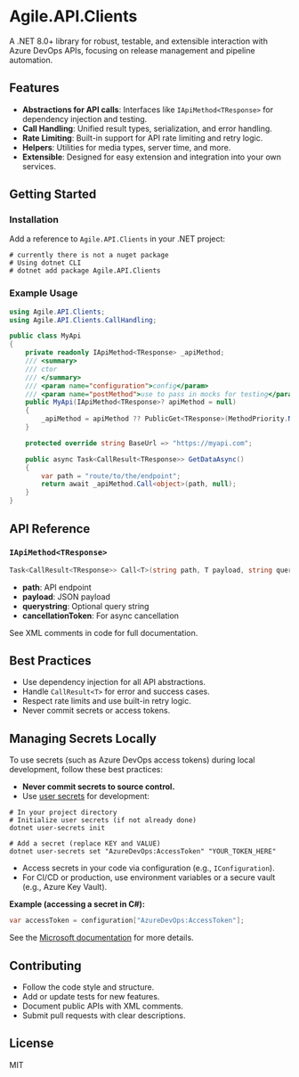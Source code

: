 # Agile.API.Clients

A .NET 8.0+ library for robust, testable, and extensible interaction with Azure DevOps APIs, focusing on release management and pipeline automation.

## Features
- **Abstractions for API calls**: Interfaces like `IApiMethod<TResponse>` for dependency injection and testing.
- **Call Handling**: Unified result types, serialization, and error handling.
- **Rate Limiting**: Built-in support for API rate limiting and retry logic.
- **Helpers**: Utilities for media types, server time, and more.
- **Extensible**: Designed for easy extension and integration into your own services.

## Getting Started

### Installation
Add a reference to `Agile.API.Clients` in your .NET project:

```shell
# currently there is not a nuget package
# Using dotnet CLI
# dotnet add package Agile.API.Clients
```

### Example Usage

```csharp
using Agile.API.Clients;
using Agile.API.Clients.CallHandling;

public class MyApi
{
    private readonly IApiMethod<TResponse> _apiMethod;
    /// <summary>
    /// ctor
    /// </summary>
    /// <param name="configuration">config</param>
    /// <param name="postMethod">use to pass in mocks for testing</param>
    public MyApi(IApiMethod<TResponse>? apiMethod = null)
    {
        _apiMethod = apiMethod ?? PublicGet<TResponse>(MethodPriority.Normal, MediaTypes.JSON);
    }

    protected override string BaseUrl => "https://myapi.com";

    public async Task<CallResult<TResponse>> GetDataAsync()
    {
        var path = "route/to/the/endpoint";
        return await _apiMethod.Call<object>(path, null);
    }
}
```

## API Reference

### `IApiMethod<TResponse>`

```csharp
Task<CallResult<TResponse>> Call<T>(string path, T payload, string querystring = "", CancellationToken cancellationToken = default);
```
- **path**: API endpoint
- **payload**: JSON payload
- **querystring**: Optional query string
- **cancellationToken**: For async cancellation

See XML comments in code for full documentation.

## Best Practices
- Use dependency injection for all API abstractions.
- Handle `CallResult<T>` for error and success cases.
- Respect rate limits and use built-in retry logic.
- Never commit secrets or access tokens.

## Managing Secrets Locally

To use secrets (such as Azure DevOps access tokens) during local development, follow these best practices:

- **Never commit secrets to source control.**
- Use [user secrets](https://learn.microsoft.com/en-us/aspnet/core/security/app-secrets) for development:

```shell
# In your project directory
# Initialize user secrets (if not already done)
dotnet user-secrets init

# Add a secret (replace KEY and VALUE)
dotnet user-secrets set "AzureDevOps:AccessToken" "YOUR_TOKEN_HERE"
```

- Access secrets in your code via configuration (e.g., `IConfiguration`).
- For CI/CD or production, use environment variables or a secure vault (e.g., Azure Key Vault).

**Example (accessing a secret in C#):**

```csharp
var accessToken = configuration["AzureDevOps:AccessToken"];
```

See the [Microsoft documentation](https://learn.microsoft.com/en-us/aspnet/core/security/app-secrets) for more details.


## Contributing
- Follow the code style and structure.
- Add or update tests for new features.
- Document public APIs with XML comments.
- Submit pull requests with clear descriptions.

## License
MIT
